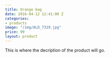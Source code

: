 ```yaml
---
title: Orange bag
date: 2016-04-12 12:41:00 Z
categories:
- products
image: "/img/ALD_7319.jpg"
price: 99
layout: product
---
```


This is where the decription of the product will go.
